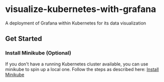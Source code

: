 # visualize-kubernetes-with-grafana

A deployment of Grafana within Kubernetes for its data visualization

## Get Started

### Install Minikube (Optional)

If you don't have a running Kubernetes cluster available, you can use minikube to spin up a local one. Follow the steps as described here: [Install Minikube](https://minikube.sigs.k8s.io/docs/start)